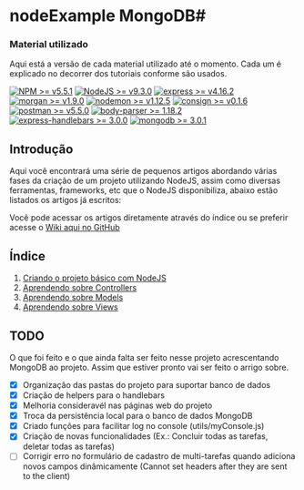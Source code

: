 # nodeExample MongoDB#

### Material utilizado

Aqui está a versão de cada material utilizado até o momento. Cada um é explicado no decorrer dos tutoriais conforme são usados.

<a href="https://nodejs.org/en/">![NPM >= v5.5.1](https://img.shields.io/badge/npm-%3E%3D%20v5.5.1-red.svg)</a>
<a href="https://nodejs.org/en/">![NodeJS >= v9.3.0](https://img.shields.io/badge/node-%3E%3D%20v9.3.0-brightgreen.svg)</a>
<a href="http://expressjs.com/pt-br/">![express >= v4.16.2](https://img.shields.io/badge/express-%3E%3D%20v4.16.2-lightgrey.svg)</a>
<a href="https://www.npmjs.com/package/morgan">![morgan >= v1.9.0](https://img.shields.io/badge/morgan-%3E%3D%20v1.9.0-lightgrey.svg)</a>
<a href="https://nodemon.io/">![nodemon >= v1.12.5](https://img.shields.io/badge/nodemon-%3E%3D%20v1.12.5-brightgreen.svg)</a>
<a href="https://www.npmjs.com/package/consign">![consign >= v0.1.6](https://img.shields.io/badge/consign-%3E%3D%20v0.1.6-lightgrey.svg)</a>
<a href="https://www.getpostman.com/">![postman >= v5.5.0](https://img.shields.io/badge/postman-%3E%3D%20v5.5.0-orange.svg)</a>
<a href="https://www.npmjs.com/package/body-parser">![body-parser >= 1.18.2](https://img.shields.io/badge/body--parser-%3E%3D%20v1.18.2-lightgrey.svg)</a>
<a href="http://handlebarsjs.com/">![express-handlebars >= 3.0.0](https://img.shields.io/badge/express--handlebars-%3E%3D%20v3.0.0-orange.svg)</a>
<a href="https://www.mongodb.com/">![mongodb >= 3.0.1](https://img.shields.io/badge/mongodb-%3E%3D3.0.1-brightgreen.svg)</a>

## Introdução

Aqui você encontrará uma série de pequenos artigos abordando várias fases da criação de um projeto utilizando NodeJS, assim como diversas ferramentas, frameworks, etc que o NodeJS disponibiliza, abaixo estão listados os artigos já escritos:

Você pode acessar os artigos diretamente através do índice ou se preferir acesse o [Wiki aqui no GitHub](https://github.com/ingoguilherme/nodeExample/wiki)

## Índice

1. [Criando o projeto básico com NodeJS](https://github.com/ingoguilherme/nodeExample/wiki/1.-Criando-o-projeto-b%C3%A1sico-com-NodeJS)
2. [Aprendendo sobre Controllers](https://github.com/ingoguilherme/nodeExample/wiki/2.-Aprendendo-sobre-Controllers)
3. [Aprendendo sobre Models](https://github.com/ingoguilherme/nodeExample/wiki/3.-Aprendendo-sobre-Models)
4. [Aprendendo sobre Views](https://github.com/ingoguilherme/nodeExample/wiki/4.-Aprendendo-sobre-Views)

## TODO

O que foi feito e o que ainda falta ser feito nesse projeto acrescentando MongoDB ao projeto. Assim que estiver pronto vai ser feito o arrigo sobre.

- [x] Organização das pastas do projeto para suportar banco de dados
- [x] Criação de helpers para o handlebars
- [x] Melhoria consideravél nas páginas web do projeto
- [x] Troca da persistência local para o banco de dados MongoDB
- [x] Criado funções para facilitar log no console (utils/myConsole.js)
- [x] Criação de novas funcionalidades (Ex.: Concluir todas as tarefas, deletar todas as tarefas)
- [ ] Corrigir erro no formulário de cadastro de multi-tarefas quando adiciona novos campos dinâmicamente (Cannot set headers after they are sent to the client)
